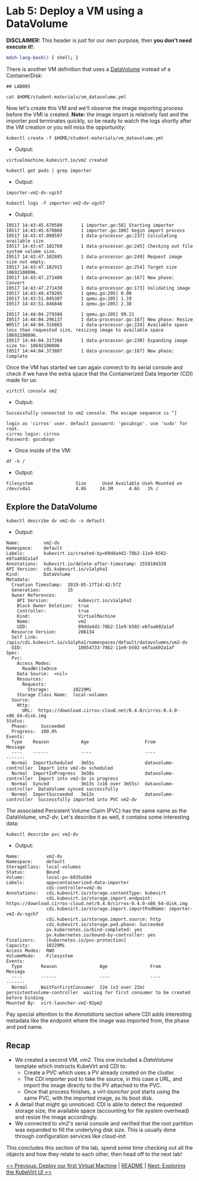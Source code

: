 # Lab 5: Deploy a VM using a DataVolume

**DISCLAIMER:** This header is just for our own purpose, then **you don't need execute it!**:

```bash @mdsh
mdsh-lang-bash() { shell; }
```

There is another VM definition that uses a [DataVolume](https://kubevirt.io/user-guide/docs/latest/creating-virtual-machines/disks-and-volumes.html#datavolume) instead of a ContainerDisk:

```shell
## LAB005

cat $HOME/student-materials/vm_datavolume.yml
```

Now let's create this VM and we'll observe the image importing process before the VMI is created. **Note:** the image import is relatively fast and the importer pod terminates quickly, so be ready to watch the logs shortly after the VM creation or you will miss the opportunity:

```shell
kubectl create -f $HOME/student-materials/vm_datavolume.yml
```

- Output:
```
virtualmachine.kubevirt.io/vm2 created
```

```shell
kubectl get pods | grep importer
```

- Output:
```
importer-vm2-dv-sgch7
```

```
kubectl logs -f importer-vm2-dv-sgch7
```

- Output:
```
I0517 14:43:45.670580       1 importer.go:58] Starting importer
I0517 14:43:45.670866       1 importer.go:100] begin import process
I0517 14:43:47.098597       1 data-processor.go:237] Calculating available size
I0517 14:43:47.102760       1 data-processor.go:245] Checking out file system volume size.
I0517 14:43:47.102885       1 data-processor.go:249] Request image size not empty.
I0517 14:43:47.102915       1 data-processor.go:254] Target size 10692100096.
I0517 14:43:47.271400       1 data-processor.go:167] New phase: Convert
I0517 14:43:47.271430       1 data-processor.go:173] Validating image
I0517 14:43:49.478205       1 qemu.go:205] 0.00
I0517 14:43:51.845307       1 qemu.go:205] 1.19
I0517 14:43:51.846846       1 qemu.go:205] 2.38
...
I0517 14:44:04.279388       1 qemu.go:205] 99.21
I0517 14:44:04.296137       1 data-processor.go:167] New phase: Resize
W0517 14:44:04.316865       1 data-processor.go:224] Available space less than requested size, resizing image to available space 10692100096.
I0517 14:44:04.317260       1 data-processor.go:230] Expanding image size to: 10692100096
I0517 14:44:04.373807       1 data-processor.go:167] New phase: Complete
```

Once the VM has started we can again connect to its serial console and check if we have the extra space that the Containerized Data Importer (CDI) made for us:

```
virtctl console vm2
```

- Output:
```
Successfully connected to vm2 console. The escape sequence is ^]

login as 'cirros' user. default password: 'gocubsgo'. use 'sudo' for root.
cirros login: cirros
Password: gocubsgo
```

- Once inside of the VM:
```shell
df -h /
```

- Output:
```
Filesystem                Size      Used Available Use% Mounted on
/dev/vda1                 4.8G     24.1M      4.6G   1% /
```

## Explore the DataVolume

```shell
kubectl describe dv vm2-dv -n default
```

- Output:
```
Name:         vm2-dv
Namespace:    default
Labels:       kubevirt.io/created-by=09dda4d2-78b2-11e9-b502-e6faa692a1af
Annotations:  kubevirt.io/delete-after-timestamp: 1558104328
API Version:  cdi.kubevirt.io/v1alpha1
Kind:         DataVolume
Metadata:
  Creation Timestamp:  2019-05-17T14:42:57Z
  Generation:          15
  Owner References:
    API Version:           kubevirt.io/v1alpha3
    Block Owner Deletion:  true
    Controller:            true
    Kind:                  VirtualMachine
    Name:                  vm2
    UID:                   09dda4d2-78b2-11e9-b502-e6faa692a1af
  Resource Version:        286134
  Self Link:               /apis/cdi.kubevirt.io/v1alpha1/namespaces/default/datavolumes/vm2-dv
  UID:                     10054733-78b2-11e9-b502-e6faa692a1af
Spec:
  Pvc:
    Access Modes:
      ReadWriteOnce
    Data Source:  <nil>
    Resources:
      Requests:
        Storage:         10229Mi
    Storage Class Name:  local-volumes
  Source:
    Http:
      URL:  https://download.cirros-cloud.net/0.4.0/cirros-0.4.0-x86_64-disk.img
Status:
  Phase:     Succeeded
  Progress:  100.0%
Events:
  Type    Reason            Age                     From                   Message
  ----    ------            ----                    ----                   -------
  Normal  ImportScheduled   3m55s                   datavolume-controller  Import into vm2-dv scheduled
  Normal  ImportInProgress  3m38s                   datavolume-controller  Import into vm2-dv in progress
  Normal  Synced            3m13s (x16 over 3m55s)  datavolume-controller  DataVolume synced successfully
  Normal  ImportSucceeded   3m13s                   datavolume-controller  Successfully imported into PVC vm2-dv
```

The associated Persistent Volume Claim (PVC) has the same name as the DataVolume, *vm2-dv*. Let's describe it as well, it contains some interesting data:

```shell
kubectl describe pvc vm2-dv
```

- Output:
```
Name:          vm2-dv
Namespace:     default
StorageClass:  local-volumes
Status:        Bound
Volume:        local-pv-6035a584
Labels:        app=containerized-data-importer
               cdi-controller=vm2-dv
Annotations:   cdi.kubevirt.io/storage.contentType: kubevirt
               cdi.kubevirt.io/storage.import.endpoint: https://download.cirros-cloud.net/0.4.0/cirros-0.4.0-x86_64-disk.img
               cdi.kubevirt.io/storage.import.importPodName: importer-vm2-dv-sgch7
               cdi.kubevirt.io/storage.import.source: http
               cdi.kubevirt.io/storage.pod.phase: Succeeded
               pv.kubernetes.io/bind-completed: yes
               pv.kubernetes.io/bound-by-controller: yes
Finalizers:    [kubernetes.io/pvc-protection]
Capacity:      10229Mi
Access Modes:  RWO
VolumeMode:    Filesystem
Events:
  Type       Reason                Age                From                         Message
  ----       ------                ----               ----                         -------
  Normal     WaitForFirstConsumer  22m (x3 over 22m)  persistentvolume-controller  waiting for first consumer to be created before binding
Mounted By:  virt-launcher-vm2-92pm2
```

Pay special attention to the *Annotations* section where CDI adds interesting metadata like the endpoint where the image was imported from, the phase and pod name.

## Recap

* We created a second VM, *vm2*. This one included a *DataVolume* template which instructs KubeVirt and CDI to:
  * Create a PVC which uses a PV already created on the cluster.
  * The CDI importer pod to take the source, in this case a URL, and import the image directly to the PV attached to the PVC.
  * Once that process finishes, a *virt-launcher* pod starts using the same PVC, with the imported image, as its boot disk.
* A detail that might go unnoticed: CDI is able to detect the requested storage size, the available space (accounting for file system overhead) and resize the image accordingly.
* We connected to *vm2's* serial console and verified that the root partition was expanded to fill the underlying disk size. This is usually done through configuration services like *cloud-init*.

This concludes this section of the lab, spend some time checking out all the objects and how they relate to each other, then head off to the next lab!

[<< Previous: Deploy our first Virtual Machine](../lab4/lab4.md) | [README](../../README.md) | [Next: Exploring the KubeVirt UI >>](../lab6/lab6.md)
